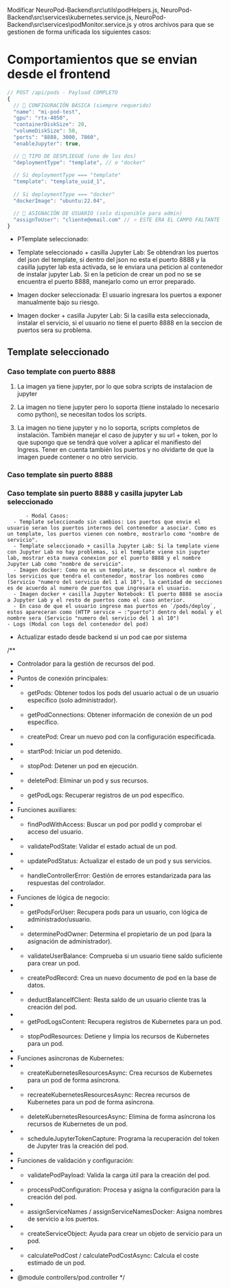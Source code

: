 Modificar NeuroPod-Backend\src\utils\podHelpers.js, NeuroPod-Backend\src\services\kubernetes.service.js, NeuroPod-Backend\src\services\podMonitor.service.js y otros archivos para que se gestionen de forma unificada los siguientes casos:

# Comportamientos que se envian desde el frontend

```javascript
// POST /api/pods - Payload COMPLETO
{
  // 🔧 CONFIGURACIÓN BÁSICA (siempre requerido)
  "name": "mi-pod-test",
  "gpu": "rtx-4050",
  "containerDiskSize": 20,
  "volumeDiskSize": 50,
  "ports": "8888, 3000, 7860",
  "enableJupyter": true,

  // 🎯 TIPO DE DESPLIEGUE (uno de los dos)
  "deploymentType": "template", // o "docker"
  
  // Si deploymentType === "template"
  "template": "template_uuid_1",
  
  // Si deploymentType === "docker" 
  "dockerImage": "ubuntu:22.04",

  // 👤 ASIGNACIÓN DE USUARIO (solo disponible para admin)
  "assignToUser": "cliente@email.com" // ⭐ ESTE ERA EL CAMPO FALTANTE
}
```

- PTemplate seleccionado: 



- Template seleccionado + casilla Jupyter Lab: Se obtendran los puertos del json del template, si dentro del json no esta el puerto 8888 y la casilla jupyter lab esta activada, se le enviara una peticion al contenedor de instalar jupyter Lab. Si en la peticion de crear un pod no se se encuentra el puerto 8888, manejarlo como un error preparado.

- Imagen docker seleccionada: El usuario ingresara los puertos a exponer manualmente bajo su riesgo.

- Imagen docker + casilla Jupyter Lab: Si la casilla esta seleccionada, instalar el servicio, si el usuario no tiene el puerto 8888 en la seccion de puertos sera su problema.

## Template seleccionado

### Caso template con puerto 8888

1. La imagen ya tiene jupyter, por lo que sobra scripts de instalacion de jupyter 

2. La imagen no tiene jupyter pero lo soporta (tiene instalado lo necesario como python), se necesitan todos los scripts. 

3. La imagen no tiene jupyter y no lo soporta, scripts completos de instalación. También manejar el caso de jupyter y su url + token, por lo que supongo que se tendrá que volver a aplicar el manifiesto del Ingress. Tener en cuenta también los puertos y no olvidarte de que la imagen puede contener o no otro servicio.

### Caso template sin puerto 8888


### Caso template sin puerto 8888 y casilla jupyter Lab seleccionado


          - Modal Casos:
      - Template seleccionado sin cambios: Los puertos que envie el usuario seran los puertos internos del contenedor a asociar. Como es un template, los puertos vienen con nombre, mostrarlo como "nombre de servicio".
      - Template seleccionado + casilla Jupyter Lab: Si la template viene con Jupyter Lab no hay problemas, si el template viene sin jupyter lab, mostrar esta nueva conexion por el puerto 8888 y el nombre Jupyter Lab como "nombre de servicio".
      - Imagen docker: Como no es un template, se desconoce el nombre de los servicios que tendra el contenedor, mostrar los nombres como (Servicio "numero del servicio del 1 al 10"), la cantidad de secciones es de acuerdo al numero de puertos que ingresara el usuario.
      - Imagen docker + casilla Jupyter Notebook: El puerto 8888 se asocia a Jupyter Lab y el resto de puertos como el caso anterior.
      - En caso de que el usuario ingrese mas puertos en `/pods/deploy`, estos apareceran como (HTTP service → :"puerto") dentro del modal y el nombre sera (Servicio "numero del servicio del 1 al 10")
    - Logs (Modal con logs del contenedor del pod)
  - Actualizar estado desde backend si un pod cae por sistema


/**
* Controlador para la gestión de recursos del pod.
*
* Puntos de conexión principales:
* - getPods: Obtener todos los pods del usuario actual o de un usuario específico (solo administrador).
* - getPodConnections: Obtener información de conexión de un pod específico.
* - createPod: Crear un nuevo pod con la configuración especificada.
* - startPod: Iniciar un pod detenido.
* - stopPod: Detener un pod en ejecución.
* - deletePod: Eliminar un pod y sus recursos.
* - getPodLogs: Recuperar registros de un pod específico.
*
* Funciones auxiliares:
* - findPodWithAccess: Buscar un pod por podId y comprobar el acceso del usuario.
* - validatePodState: Validar el estado actual de un pod.
* - updatePodStatus: Actualizar el estado de un pod y sus servicios.
* - handleControllerError: Gestión de errores estandarizada para las respuestas del controlador. 
*
* Funciones de lógica de negocio:
* - getPodsForUser: Recupera pods para un usuario, con lógica de administrador/usuario.
* - determinePodOwner: Determina el propietario de un pod (para la asignación de administrador).
* - validateUserBalance: Comprueba si un usuario tiene saldo suficiente para crear un pod.
* - createPodRecord: Crea un nuevo documento de pod en la base de datos.
* - deductBalanceIfClient: Resta saldo de un usuario cliente tras la creación del pod.
* - getPodLogsContent: Recupera registros de Kubernetes para un pod.
* - stopPodResources: Detiene y limpia los recursos de Kubernetes para un pod.
*
* Funciones asíncronas de Kubernetes:
* - createKubernetesResourcesAsync: Crea recursos de Kubernetes para un pod de forma asíncrona.
* - recreateKubernetesResourcesAsync: Recrea recursos de Kubernetes para un pod de forma asíncrona.
* - deleteKubernetesResourcesAsync: Elimina de forma asíncrona los recursos de Kubernetes de un pod.
* - scheduleJupyterTokenCapture: Programa la recuperación del token de Jupyter tras la creación del pod.
*
* Funciones de validación y configuración:
* - validatePodPayload: Valida la carga útil para la creación del pod.
* - processPodConfiguration: Procesa y asigna la configuración para la creación del pod.
* - assignServiceNames / assignServiceNamesDocker: Asigna nombres de servicio a los puertos.
* - createServiceObject: Ayuda para crear un objeto de servicio para un pod.
* - calculatePodCost / calculatePodCostAsync: Calcula el coste estimado de un pod.
*
* @module controllers/pod.controller
*/